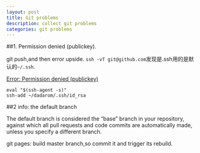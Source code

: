 ```yaml
---
layout: post
title: Git problems
description: collect git problems
categories: git problems
---
```


##1. Permission denied (publickey).

git push,and then error upside.
`ssh -vT git@github.com`发现是.ssh用的是默认的`~/.ssh`.

[Error: Permission denied (publickey)](https://help.github.com/articles/error-permission-denied-publickey/)

~~~
eval "$(ssh-agent -s)"
ssh-add ~/dadarom/.ssh/id_rsa
~~~

##2 info: the default branch

The default branch is considered the “base” branch in your repository, against which all pull requests and code commits are automatically made, unless you specify a different branch.

[Setting the default branch]:(https://help.github.com/articles/setting-the-default-branch/)

git pages: build master branch,so commit it and trigger its rebuild.


[Lei]:    http://dadarom.github.io  "Lei"
